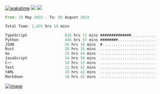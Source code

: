 [![wakatime](https://wakatime.com/badge/user/00eead22-fb14-4dd0-ab8a-3625cafbd50d.svg)](https://wakatime.com/@00eead22-fb14-4dd0-ab8a-3625cafbd50d)
![](https://komarev.com/ghpvc/?username=flatypus)
![](https://pixel.flatypus.me/flatypus?type=tracker)
<!--START_SECTION:waka-->

```rust
From: 19 May 2023 - To: 05 August 2024

Total Time: 1,475 hrs 19 mins

TypeScript                 816 hrs 11 mins ##############...........   55.11 %
Python                     446 hrs 57 mins ########.................   30.18 %
JSON                       45 hrs 18 mins  #........................   03.06 %
Rust                       28 hrs 15 mins  .........................   01.91 %
Go                         19 hrs 44 mins  .........................   01.33 %
JavaScript                 14 hrs 59 mins  .........................   01.01 %
C++                        14 hrs 13 mins  .........................   00.96 %
Text                       11 hrs 42 mins  .........................   00.79 %
YAML                       10 hrs 42 mins  .........................   00.72 %
Markdown                   10 hrs 42 mins  .........................   00.72 %
```

<!--END_SECTION:waka-->
[<img alt="image" src="https://github.com/flatypus/flatypus/assets/68029599/0a302dc1-501c-43a0-ae8d-37ec4817f3bd">](https://flatypus.me)

